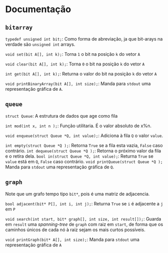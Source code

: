 # Documentação

## `bitarray`

`typedef unsigned int bit;`: Como forma de abreviação, ja que bit-arays na verdade são `unsigned int` arrays.

`void set(bit A[], int k);`: Torna `1` o bit na posição `k` do vetor `A`

`void clear(bit A[], int k);`: Torna `0` o bit na posição `k` do vetor `A`

`int get(bit A[], int k);`: Returna o valor do bit na posição `k` do vetor `A`

`void printBinaryArray(bit A[], int size);`: Manda para `stdout` uma representação gráfica de `A`.

## `queue`

`struct Queue`: A estrutura de dados que age como fila

`int mod(int x, int n );`: Função utilitaria. É o valor absoluto de x%n.

`void enqueue(struct Queue *Q, int value);`: Adiciona à fila `Q` o valor `value`.

`int empty(struct Queue *Q );`: Retorna `True` se a fila esta vazia, `False` caso contrário.
`int dequeue(struct Queue *Q );`: Retorna o próximo valor da fila e o retira dela.
`bool in(struct Queue *Q, int value);`: Returna `True` se `value` está em `Q`, `False` caso contrário.
`void printQueue(struct Queue *Q );` Manda para `stdout` uma representação gráfica de `Q`.

## `graph`

Note que um grafo tempo tipo `bit*`, pois é uma matriz de adjacencia.

`bool adjacent(bit* P[], int i, int j);`: Returna `True` se `i` é adjacente a `j` em `P`

`void search(int start, bit* graph[], int size, int result[]);`: Guarda em `result` uma _spanning-tree_ de `graph` com raiz em `start`, de forma que os caminhos únicos de cada nó à raiz sejam os mais curtos possíveis.

`void printGraph(bit* A[], int size);`: Manda para `stdout` uma representação gráfica de `A`

